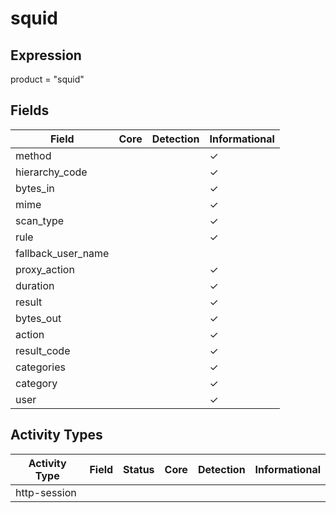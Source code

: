 squid
=====

Expression
----------

product = "squid"

Fields
------

| Field              | Core | Detection | Informational |
| ------------------ | ---- | --------- | ------------- |
| method             |      |           | &#10003;      |
| hierarchy_code     |      |           | &#10003;      |
| bytes_in           |      |           | &#10003;      |
| mime               |      |           | &#10003;      |
| scan_type          |      |           | &#10003;      |
| rule               |      |           | &#10003;      |
| fallback_user_name |      |           |               |
| proxy_action       |      |           | &#10003;      |
| duration           |      |           | &#10003;      |
| result             |      |           | &#10003;      |
| bytes_out          |      |           | &#10003;      |
| action             |      |           | &#10003;      |
| result_code        |      |           | &#10003;      |
| categories         |      |           | &#10003;      |
| category           |      |           | &#10003;      |
| user               |      |           | &#10003;      |

Activity Types
--------------

| Activity Type | Field | Status | Core | Detection | Informational |
| ------------- | ----- | ------ | ---- | --------- | ------------- |
| http-session  |       |        |      |           |               |

